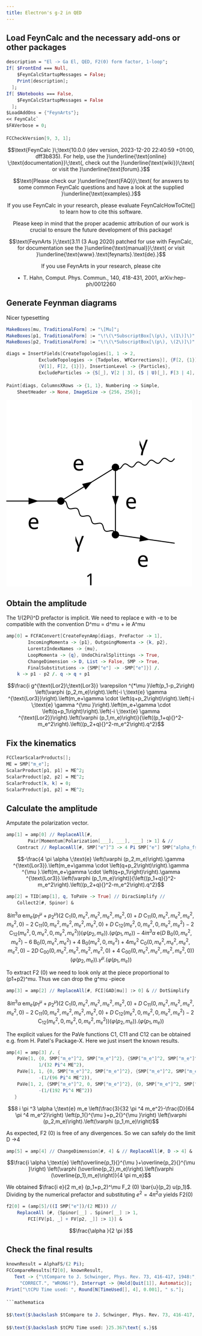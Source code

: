 ```yaml
---
title: Electron's g-2 in QED
---
```



## Load FeynCalc and the necessary add-ons or other packages

```mathematica
description = "El -> Ga El, QED, F2(0) form factor, 1-loop";
If[ $FrontEnd === Null, 
  	$FeynCalcStartupMessages = False; 
  	Print[description]; 
  ];
If[ $Notebooks === False, 
  	$FeynCalcStartupMessages = False 
  ];
$LoadAddOns = {"FeynArts"};
<< FeynCalc`
$FAVerbose = 0; 
 
FCCheckVersion[9, 3, 1];
```

$$\text{FeynCalc }\;\text{10.0.0 (dev version, 2023-12-20 22:40:59 +01:00, dff3b835). For help, use the }\underline{\text{online} \;\text{documentation}}\;\text{, check out the }\underline{\text{wiki}}\;\text{ or visit the }\underline{\text{forum}.}$$

$$\text{Please check our }\underline{\text{FAQ}}\;\text{ for answers to some common FeynCalc questions and have a look at the supplied }\underline{\text{examples}.}$$

$$\text{If you use FeynCalc in your research, please evaluate FeynCalcHowToCite[] to learn how to cite this software.}$$

$$\text{Please keep in mind that the proper academic attribution of our work is crucial to ensure the future development of this package!}$$

$$\text{FeynArts }\;\text{3.11 (3 Aug 2020) patched for use with FeynCalc, for documentation see the }\underline{\text{manual}}\;\text{ or visit }\underline{\text{www}.\text{feynarts}.\text{de}.}$$

$$\text{If you use FeynArts in your research, please cite}$$

$$\text{ $\bullet $ T. Hahn, Comput. Phys. Commun., 140, 418-431, 2001, arXiv:hep-ph/0012260}$$

## Generate Feynman diagrams

Nicer typesetting

```mathematica
MakeBoxes[mu, TraditionalForm] := "\[Mu]";
MakeBoxes[p1, TraditionalForm] := "\!\(\*SubscriptBox[\(p\), \(1\)]\)";
MakeBoxes[p2, TraditionalForm] := "\!\(\*SubscriptBox[\(p\), \(2\)]\)";
```

```mathematica
diags = InsertFields[CreateTopologies[1, 1 -> 2, 
     		ExcludeTopologies -> {Tadpoles, WFCorrections}], {F[2, {1}]} ->
     		{V[1], F[2, {1}]}, InsertionLevel -> {Particles}, 
    		ExcludeParticles -> {S[_], V[2 | 3], (S | U)[_], F[3 | 4], F[2, {2 | 3}]}]; 
 
Paint[diags, ColumnsXRows -> {1, 1}, Numbering -> Simple, 
  	SheetHeader -> None, ImageSize -> {256, 256}];
```

![1egyqolokmcnv](img/1egyqolokmcnv.svg)

## Obtain the amplitude

The 1/(2Pi)^D prefactor is implicit. We need to replace e with -e to be compatible
with the convention D^mu = d^mu + ie A^mu

```mathematica
amp[0] = FCFAConvert[CreateFeynAmp[diags, PreFactor -> 1], 
    	IncomingMomenta -> {p1}, OutgoingMomenta -> {k, p2}, 
    	LorentzIndexNames -> {mu}, 
    	LoopMomenta -> {q}, UndoChiralSplittings -> True, 
    	ChangeDimension -> D, List -> False, SMP -> True, 
    	FinalSubstitutions -> {SMP["e"] -> -SMP["e"]}] /. 
   	k -> p1 - p2 /. q -> q + p1
```

$$\frac{i g^{\text{Lor2}\;\text{Lor3}} \varepsilon ^{*\mu }\left(p_1-p_2\right) \left(\varphi (p_2,m_e)\right).\left(-i \;\text{e} \gamma ^{\text{Lor3}}\right).\left(m_e+\gamma \cdot \left(q+p_2\right)\right).\left(-i \;\text{e} \gamma ^{\mu }\right).\left(m_e+\gamma \cdot \left(q+p_1\right)\right).\left(-i \;\text{e} \gamma ^{\text{Lor2}}\right).\left(\varphi (p_1,m_e)\right)}{\left((p_1+q){}^2-m_e^2\right).\left((p_2+q){}^2-m_e^2\right).q^2}$$

## Fix the kinematics

```mathematica
FCClearScalarProducts[];
ME = SMP["m_e"];
ScalarProduct[p1, p1] = ME^2;
ScalarProduct[p2, p2] = ME^2;
ScalarProduct[k, k] = 0;
ScalarProduct[p1, p2] = ME^2;
```

## Calculate the amplitude

Amputate the polarization vector.

```mathematica
amp[1] = amp[0] // ReplaceAll[#, 
      	Pair[Momentum[Polarization[___], ___], ___] :> 1] & // 
   	Contract // ReplaceAll[#, SMP["e"]^3 -> 4 Pi SMP["e"] SMP["alpha_fs"]] &
```

$$-\frac{4 \pi  \alpha  \;\text{e} \left(\varphi (p_2,m_e)\right).\gamma ^{\text{Lor3}}.\left(m_e+\gamma \cdot \left(q+p_2\right)\right).\gamma ^{\mu }.\left(m_e+\gamma \cdot \left(q+p_1\right)\right).\gamma ^{\text{Lor3}}.\left(\varphi (p_1,m_e)\right)}{\left((p_1+q){}^2-m_e^2\right).\left((p_2+q){}^2-m_e^2\right).q^2}$$

```mathematica
amp[2] = TID[amp[1], q, ToPaVe -> True] // DiracSimplify // 
  	Collect2[#, Spinor] &
```

$$8 i \pi ^3 \alpha  \;\text{e} m_e \left(p_1{}^{\mu }+p_2{}^{\mu }\right) \left(2 \;\text{C}_1\left(0,m_e^2,m_e^2,m_e^2,m_e^2,0\right)+D \;\text{C}_{11}\left(0,m_e^2,m_e^2,m_e^2,m_e^2,0\right)-2 \;\text{C}_{11}\left(0,m_e^2,m_e^2,m_e^2,m_e^2,0\right)+D \;\text{C}_{12}\left(m_e^2,0,m_e^2,0,m_e^2,m_e^2\right)-2 \;\text{C}_{12}\left(m_e^2,0,m_e^2,0,m_e^2,m_e^2\right)\right) \left(\varphi (p_2,m_e)\right).\left(\varphi (p_1,m_e)\right)-4 i \pi ^3 \alpha  \;\text{e} \left(D \;\text{B}_0\left(0,m_e^2,m_e^2\right)-6 \;\text{B}_0\left(0,m_e^2,m_e^2\right)+4 \;\text{B}_0\left(m_e^2,0,m_e^2\right)+4 m_e^2 \;\text{C}_0\left(0,m_e^2,m_e^2,m_e^2,m_e^2,0\right)-2 D \;\text{C}_{00}\left(0,m_e^2,m_e^2,m_e^2,m_e^2,0\right)+4 \;\text{C}_{00}\left(0,m_e^2,m_e^2,m_e^2,m_e^2,0\right)\right) \left(\varphi (p_2,m_e)\right).\gamma ^{\mu }.\left(\varphi (p_1,m_e)\right)$$

To extract F2 (0) we need to look only at the piece proportional to (p1+p2)^mu. Thus we can drop the g^mu -piece

```mathematica
amp[3] = amp[2] // ReplaceAll[#, FCI[GAD[mu]] :> 0] & // DotSimplify
```

$$8 i \pi ^3 \alpha  \;\text{e} m_e \left(p_1{}^{\mu }+p_2{}^{\mu }\right) \left(2 \;\text{C}_1\left(0,m_e^2,m_e^2,m_e^2,m_e^2,0\right)+D \;\text{C}_{11}\left(0,m_e^2,m_e^2,m_e^2,m_e^2,0\right)-2 \;\text{C}_{11}\left(0,m_e^2,m_e^2,m_e^2,m_e^2,0\right)+D \;\text{C}_{12}\left(m_e^2,0,m_e^2,0,m_e^2,m_e^2\right)-2 \;\text{C}_{12}\left(m_e^2,0,m_e^2,0,m_e^2,m_e^2\right)\right) \left(\varphi (p_2,m_e)\right).\left(\varphi (p_1,m_e)\right)$$

The explicit values for the PaVe functions C1, C11 and C12 can be obtained e.g. from H. Patel's Package-X. Here we just insert the known results.

```mathematica
amp[4] = amp[3] /. {
   	PaVe[1, {0, SMP["m_e"]^2, SMP["m_e"]^2}, {SMP["m_e"]^2, SMP["m_e"]^2, 0}, OptionsPattern[]] -> 
    		1/(32 Pi^4 ME^2), 
   	PaVe[1, 1, {0, SMP["m_e"]^2, SMP["m_e"]^2}, {SMP["m_e"]^2, SMP["m_e"]^2, 0}, OptionsPattern[]] -> 
    		-(1/(96 Pi^4 ME^2)), 
   	PaVe[1, 2, {SMP["m_e"]^2, 0, SMP["m_e"]^2}, {0, SMP["m_e"]^2, SMP["m_e"]^2}, OptionsPattern[]] -> 
    		-(1/(192 Pi^4 ME^2)) 
   }
```

$$8 i \pi ^3 \alpha  \;\text{e} m_e \left(\frac{3}{32 \pi ^4 m_e^2}-\frac{D}{64 \pi ^4 m_e^2}\right) \left(p_1{}^{\mu }+p_2{}^{\mu }\right) \left(\varphi (p_2,m_e)\right).\left(\varphi (p_1,m_e)\right)$$

As expected, F2 (0) is free of any divergences. So we can safely do the limit D ->4

```mathematica
amp[5] = amp[4] // ChangeDimension[#, 4] & // ReplaceAll[#, D -> 4] &
```

$$\frac{i \alpha  \;\text{e} \left(\overline{p_1}{}^{\mu }+\overline{p_2}{}^{\mu }\right) \left(\varphi (\overline{p_2},m_e)\right).\left(\varphi (\overline{p_1},m_e)\right)}{4 \pi  m_e}$$

We obtained $\frac{i e}{2 m_e} (p_1+p_2)^\mu F_2 (0) \bar{u}(p_2) u(p_1)$.
Dividing by the numerical prefactor and substituting $e^2 = 4\pi^2 \alpha$ yields F2(0)

```mathematica
f2[0] = (amp[5]/((I SMP["e"])/(2 ME))) // 
  	ReplaceAll [#, {Spinor[__] . Spinor[__] :> 1, 
     	FCI[FV[p1, _] + FV[p2, _]] :> 1}] &
```

$$\frac{\alpha }{2 \pi }$$

## Check the final results

```mathematica
knownResult = AlphaFS/(2 Pi);
FCCompareResults[f2[0], knownResult, 
   Text -> {"\tCompare to J. Schwinger, Phys. Rev. 73, 416-417, 1948:", 
     "CORRECT.", "WRONG!"}, Interrupt -> {Hold[Quit[1]], Automatic}];
Print["\tCPU Time used: ", Round[N[TimeUsed[], 4], 0.001], " s."];

```mathematica

$$\text{$\backslash $tCompare to J. Schwinger, Phys. Rev. 73, 416-417, 1948:} \;\text{CORRECT.}$$

$$\text{$\backslash $tCPU Time used: }25.367\text{ s.}$$
